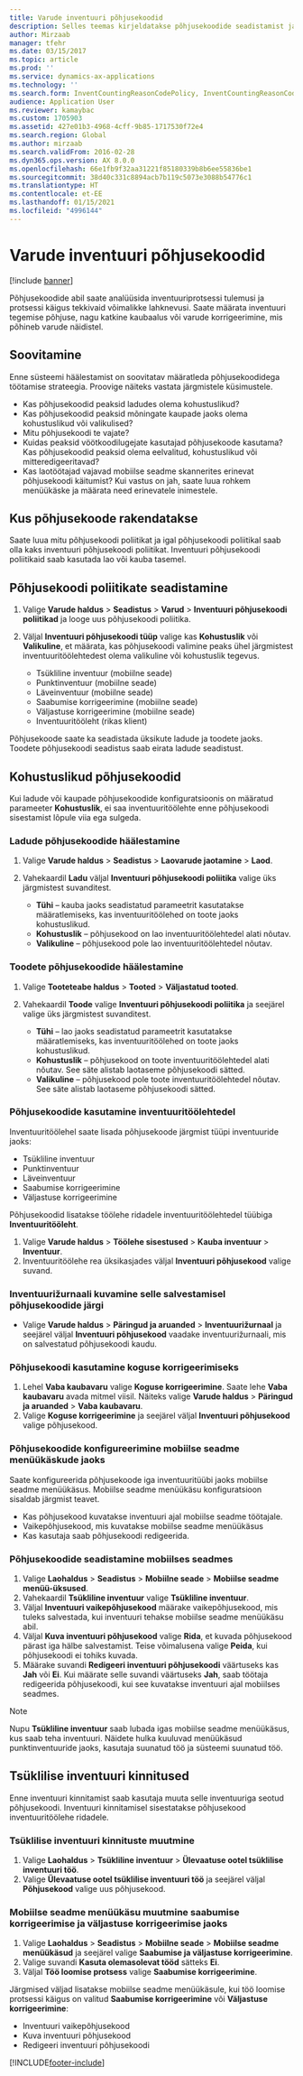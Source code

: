 ```yaml
---
title: Varude inventuuri põhjusekoodid
description: Selles teemas kirjeldatakse põhjusekoodide seadistamist ja rakendamist inventuuriülesannete jaoks.
author: Mirzaab
manager: tfehr
ms.date: 03/15/2017
ms.topic: article
ms.prod: ''
ms.service: dynamics-ax-applications
ms.technology: ''
ms.search.form: InventCountingReasonCodePolicy, InventCountingReasonCode
audience: Application User
ms.reviewer: kamaybac
ms.custom: 1705903
ms.assetid: 427e01b3-4968-4cff-9b85-1717530f72e4
ms.search.region: Global
ms.author: mirzaab
ms.search.validFrom: 2016-02-28
ms.dyn365.ops.version: AX 8.0.0
ms.openlocfilehash: 66e1fb9f32aa31221f85180339b8b6ee55836be1
ms.sourcegitcommit: 38d40c331c8894acb7b119c5073e3088b54776c1
ms.translationtype: HT
ms.contentlocale: et-EE
ms.lasthandoff: 01/15/2021
ms.locfileid: "4996144"
---
```

# <a name="reason-codes-for-inventory-counting"></a>Varude inventuuri põhjusekoodid

[!include [banner](../includes/banner.md)]

Põhjusekoodide abil saate analüüsida inventuuriprotsessi tulemusi ja protsessi käigus tekkivaid võimalikke lahknevusi. Saate määrata inventuuri tegemise põhjuse, nagu katkine kaubaalus või varude korrigeerimine, mis põhineb varude näidistel.

## <a name="recommendation"></a>Soovitamine

Enne süsteemi häälestamist on soovitatav määratleda põhjusekoodidega töötamise strateegia. Proovige näiteks vastata järgmistele küsimustele.

- Kas põhjusekoodid peaksid ladudes olema kohustuslikud?
- Kas põhjusekoodid peaksid mõningate kaupade jaoks olema kohustuslikud või valikulised?
- Mitu põhjusekoodi te vajate?
- Kuidas peaksid vöötkoodilugejate kasutajad põhjusekoode kasutama? Kas põhjusekoodid peaksid olema eelvalitud, kohustuslikud või mitteredigeeritavad?
- Kas laotöötajad vajavad mobiilse seadme skannerites erinevat põhjusekoodi käitumist? Kui vastus on jah, saate luua rohkem menüükäske ja määrata need erinevatele inimestele.

## <a name="where-reason-codes-apply"></a>Kus põhjusekoode rakendatakse

Saate luua mitu põhjusekoodi poliitikat ja igal põhjusekoodi poliitikal saab olla kaks inventuuri põhjusekoodi poliitikat. Inventuuri põhjusekoodi poliitikaid saab kasutada lao või kauba tasemel.

## <a name="set-up-reason-code-policies"></a>Põhjusekoodi poliitikate seadistamine

1. Valige **Varude haldus** \> **Seadistus** \> **Varud** \> **Inventuuri põhjusekoodi poliitikad** ja looge uus põhjusekoodi poliitika.
2. Väljal **Inventuuri põhjusekoodi tüüp** valige kas **Kohustuslik** või **Valikuline**, et määrata, kas põhjusekoodi valimine peaks ühel järgmistest inventuuritöölehtedest olema valikuline või kohustuslik tegevus.

    - Tsükliline inventuur (mobiilne seade)
    - Punktinventuur (mobiilne seade)
    - Läveinventuur (mobiilne seade)
    - Saabumise korrigeerimine (mobiilne seade)
    - Väljastuse korrigeerimine (mobiilne seade)
    - Inventuuritööleht (rikas klient)

Põhjusekoode saate ka seadistada üksikute ladude ja toodete jaoks. Toodete põhjusekoodi seadistus saab eirata ladude seadistust.

## <a name="mandatory-reason-codes"></a>Kohustuslikud põhjusekoodid

Kui ladude või kaupade põhjusekoodide konfiguratsioonis on määratud parameeter **Kohustuslik**, ei saa inventuuritöölehte enne põhjusekoodi sisestamist lõpule viia ega sulgeda.

### <a name="set-up-reason-codes-for-warehouses"></a>Ladude põhjusekoodide häälestamine

1. Valige **Varude haldus** \> **Seadistus** \> **Laovarude jaotamine** \> **Laod**.
2. Vahekaardil **Ladu** väljal **Inventuuri põhjusekoodi poliitika** valige üks järgmistest suvanditest.

    - **Tühi** – kauba jaoks seadistatud parameetrit kasutatakse määratlemiseks, kas inventuuritöölehed on toote jaoks kohustuslikud.
    - **Kohustuslik** – põhjusekood on lao inventuuritöölehtedel alati nõutav.
    - **Valikuline** – põhjusekood pole lao inventuuritöölehtedel nõutav.

### <a name="set-up-reason-codes-for-products"></a>Toodete põhjusekoodide häälestamine

1. Valige **Tooteteabe haldus** \> **Tooted** \> **Väljastatud tooted**.
2. Vahekaardil **Toode** valige **Inventuuri põhjusekoodi poliitika** ja seejärel valige üks järgmistest suvanditest.

    - **Tühi** – lao jaoks seadistatud parameetrit kasutatakse määratlemiseks, kas inventuuritöölehed on toote jaoks kohustuslikud.
    - **Kohustuslik** – põhjusekood on toote inventuuritöölehtedel alati nõutav. See säte alistab laotaseme põhjusekoodi sätted.
    - **Valikuline** – põhjusekood pole toote inventuuritöölehtedel nõutav. See säte alistab laotaseme põhjusekoodi sätted.

### <a name="use-reason-codes-in-counting-journals"></a>Põhjusekoodide kasutamine inventuuritöölehtedel

Inventuuritöölehel saate lisada põhjusekoode järgmist tüüpi inventuuride jaoks:

- Tsükliline inventuur
- Punktinventuur
- Läveinventuur
- Saabumise korrigeerimine
- Väljastuse korrigeerimine

Põhjusekoodid lisatakse töölehe ridadele inventuuritöölehtedel tüübiga **Inventuuritööleht**.

1. Valige **Varude haldus** \> **Töölehe sisestused** \> **Kauba inventuur** \> **Inventuur**.
2. Inventuuritöölehe rea üksikasjades väljal **Inventuuri põhjusekood** valige suvand.

### <a name="view-the-counting-history-as-its-recorded-by-reason-codes"></a>Inventuurižurnaali kuvamine selle salvestamisel põhjusekoodide järgi

- Valige **Varude haldus** \> **Päringud ja aruanded** \> **Inventuurižurnaal** ja seejärel väljal **Inventuuri põhjusekood** vaadake inventuurižurnaali, mis on salvestatud põhjusekoodi kaudu.

### <a name="use-a-reason-code-for-a-quantity-adjustment"></a>Põhjusekoodi kasutamine koguse korrigeerimiseks

1. Lehel **Vaba kaubavaru** valige **Koguse korrigeerimine**. Saate lehe **Vaba kaubavaru** avada mitmel viisil. Näiteks valige **Varude haldus** \> **Päringud ja aruanded** \> **Vaba kaubavaru**.
2. Valige **Koguse korrigeerimine** ja seejärel väljal **Inventuuri põhjusekood** valige põhjusekood.

### <a name="configure-reason-codes-for-mobile-device-menu-items"></a>Põhjusekoodide konfigureerimine mobiilse seadme menüükäskude jaoks

Saate konfigureerida põhjusekoode iga inventuuritüübi jaoks mobiilse seadme menüükäsus. Mobiilse seadme menüükäsu konfiguratsioon sisaldab järgmist teavet.

- Kas põhjusekood kuvatakse inventuuri ajal mobiilse seadme töötajale.
- Vaikepõhjusekood, mis kuvatakse mobiilse seadme menüükäsus
- Kas kasutaja saab põhjusekoodi redigeerida.

### <a name="set-up-reason-codes-on-a-mobile-device"></a>Põhjusekoodide seadistamine mobiilses seadmes

1. Valige **Laohaldus** \> **Seadistus** \> **Mobiilne seade** \> **Mobiilse seadme menüü-üksused**.
2. Vahekaardil **Tsükliline inventuur** valige **Tsükliline inventuur**.
3. Väljal **Inventuuri vaikepõhjusekood** määrake vaikepõhjusekood, mis tuleks salvestada, kui inventuuri tehakse mobiilse seadme menüükäsu abil.
4. Väljal **Kuva inventuuri põhjusekood** valige **Rida**, et kuvada põhjusekood pärast iga hälbe salvestamist. Teise võimalusena valige **Peida**, kui põhjusekoodi ei tohiks kuvada.
5. Määrake suvandi **Redigeeri inventuuri põhjusekoodi** väärtuseks kas **Jah** või **Ei**. Kui määrate selle suvandi väärtuseks **Jah**, saab töötaja redigeerida põhjusekoodi, kui see kuvatakse inventuuri ajal mobiilses seadmes.

> [!NOTE]
> Nupu **Tsükliline inventuur** saab lubada igas mobiilse seadme menüükäsus, kus saab teha inventuuri. Näidete hulka kuuluvad menüükäsud punktinventuuride jaoks, kasutaja suunatud töö ja süsteemi suunatud töö.

## <a name="cycle-count-approvals"></a>Tsüklilise inventuuri kinnitused

Enne inventuuri kinnitamist saab kasutaja muuta selle inventuuriga seotud põhjusekoodi. Inventuuri kinnitamisel sisestatakse põhjusekood inventuuritöölehe ridadele.

### <a name="modify-cycle-count-approvals"></a>Tsüklilise inventuuri kinnituste muutmine

1. Valige **Laohaldus** \> **Tsükliline inventuur** \> **Ülevaatuse ootel tsüklilise inventuuri töö**.
2. Valige **Ülevaatuse ootel tsüklilise inventuuri töö** ja seejärel väljal **Põhjusekood** valige uus põhjusekood.

### <a name="modify-the-mobile-device-menu-item-for-adjustment-in-and-adjustment-out"></a>Mobiilse seadme menüükäsu muutmine saabumise korrigeerimise ja väljastuse korrigeerimise jaoks

1. Valige **Laohaldus** \> **Seadistus** \> **Mobiilne seade** \> **Mobiilse seadme menüükäsud** ja seejärel valige **Saabumise ja väljastuse korrigeerimine**.
2. Valige suvandi **Kasuta olemasolevat tööd** sätteks **Ei**.
3. Väljal **Töö loomise protsess** valige **Saabumise korrigeerimine**.

Järgmised väljad lisatakse mobiilse seadme menüükäsule, kui töö loomise protsessi käigus on valitud **Saabumise korrigeerimine** või **Väljastuse korrigeerimine**:

- Inventuuri vaikepõhjusekood
- Kuva inventuuri põhjusekood
- Redigeeri inventuuri põhjusekoodi


[!INCLUDE[footer-include](../../includes/footer-banner.md)]
